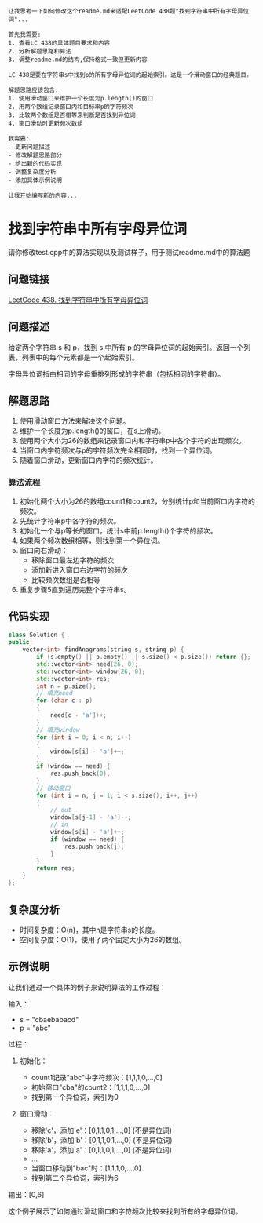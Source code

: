 ```thinking
让我思考一下如何修改这个readme.md来适配LeetCode 438题"找到字符串中所有字母异位词"...

首先我需要:
1. 查看LC 438的具体题目要求和内容
2. 分析解题思路和算法
3. 调整readme.md的结构,保持格式一致但更新内容

LC 438是要在字符串s中找到p的所有字母异位词的起始索引。这是一个滑动窗口的经典题目。

解题思路应该包含:
1. 使用滑动窗口来维护一个长度为p.length()的窗口
2. 用两个数组记录窗口内和目标串p的字符频次
3. 比较两个数组是否相等来判断是否找到异位词
4. 窗口滑动时更新频次数组

我需要:
- 更新问题描述
- 修改解题思路部分
- 给出新的代码实现
- 调整复杂度分析
- 添加具体示例说明

让我开始编写新的内容...
```

# 找到字符串中所有字母异位词
请你修改test.cpp中的算法实现以及测试样子，用于测试readme.md中的算法题

## 问题链接
[LeetCode 438. 找到字符串中所有字母异位词](https://leetcode.com/problems/find-all-anagrams-in-a-string/)

## 问题描述
给定两个字符串 s 和 p，找到 s 中所有 p 的字母异位词的起始索引。返回一个列表，列表中的每个元素都是一个起始索引。

字母异位词指由相同的字母重排列形成的字符串（包括相同的字符串）。

## 解题思路
1. 使用滑动窗口方法来解决这个问题。
2. 维护一个长度为p.length()的窗口，在s上滑动。
3. 使用两个大小为26的数组来记录窗口内和字符串p中各个字符的出现频次。
4. 当窗口内字符频次与p的字符频次完全相同时，找到一个异位词。
5. 随着窗口滑动，更新窗口内字符的频次统计。

### 算法流程
1. 初始化两个大小为26的数组count1和count2，分别统计p和当前窗口内字符的频次。
2. 先统计字符串p中各字符的频次。
3. 初始化一个与p等长的窗口，统计s中前p.length()个字符的频次。
4. 如果两个频次数组相等，则找到第一个异位词。
5. 窗口向右滑动：
   - 移除窗口最左边字符的频次
   - 添加新进入窗口右边字符的频次
   - 比较频次数组是否相等
6. 重复步骤5直到遍历完整个字符串s。

## 代码实现
```cpp
class Solution {
public:
    vector<int> findAnagrams(string s, string p) {
        if (s.empty() || p.empty() || s.size() < p.size()) return {};
        std::vector<int> need(26, 0);
        std::vector<int> window(26, 0);
        std::vector<int> res;
        int n = p.size();
        // 填充need
        for (char c : p)
        {
            need[c - 'a']++;
        }
        // 填充window
        for (int i = 0; i < n; i++)
        {
            window[s[i] - 'a']++;
        }
        if (window == need) {
            res.push_back(0);
        }
        // 移动窗口
        for (int i = n, j = 1; i < s.size(); i++, j++)
        {
            // out
            window[s[j-1] - 'a']--;
            // in
            window[s[i] - 'a']++;
            if (window == need) {
                res.push_back(j);
            }
        }
        return res;
    }
};
```

## 复杂度分析
- 时间复杂度：O(n)，其中n是字符串s的长度。
- 空间复杂度：O(1)，使用了两个固定大小为26的数组。

## 示例说明
让我们通过一个具体的例子来说明算法的工作过程：

输入：
- s = "cbaebabacd"
- p = "abc"

过程：
1. 初始化：
   - count1记录"abc"中字符频次：[1,1,1,0,...,0]
   - 初始窗口"cba"的count2：[1,1,1,0,...,0]
   - 找到第一个异位词，索引为0

2. 窗口滑动：
   - 移除'c'，添加'e'：[0,1,1,0,1,...,0] (不是异位词)
   - 移除'b'，添加'b'：[0,1,1,0,1,...,0] (不是异位词)
   - 移除'a'，添加'a'：[0,1,1,0,1,...,0] (不是异位词)
   - ...
   - 当窗口移动到"bac"时：[1,1,1,0,...,0]
   - 找到第二个异位词，索引为6

输出：[0,6]

这个例子展示了如何通过滑动窗口和字符频次比较来找到所有的字母异位词。
